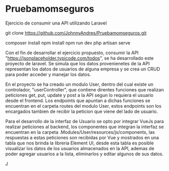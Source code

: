 # Pruebamomseguros
Ejercicio de consumir una API utilizando Laravel

git clone https://github.com/JohnnyAndres/Pruebamomseguros.git

composer install
npm install 
npm run dev
php artisan serve

Con el fin de desarrollar el ejercicio propuesto, consumir la API "https://jsonplaceholder.typicode.com/todos", se ha desarrollado este proyecto de laravel.
Se simula que los datos provenienetes de la API representan los datos de usuarios de alguna empresa y se crea un CRUD para poder acceder y manejar los datos. 

En el proyecto se ha creado un modulo User, dentro del cual existe un controlador, "userController", que contiene direntes funciones que realizan peticiones get, put, update y post a la API segun lo requiera el usuario desde el frontend. Los endpoints que apuntan a dichas funciones se encuentran en el carpeta routes del modulo User, estos endpoints son los encargados tambien de recibir la peticion que viene del lado de usuario. 

Para el desarrollo de la interfaz de Usuario se opto por integrar VueJs para realizar peticiones al backend, los componentes que integran la interfaz se encuentran en la carpeta .Modules/User/resources/js/components, las respuestas a estas peticiones son recibidas por Vue y mostrados en una tabla que nos brinda la libreria Element UI, desde esta tabla es posible visualizar los datos de los usuarios almacenados en la API, ademas de poder agregar usuarios a la lista, eliminarlos y editar algunos de sus datos.

J